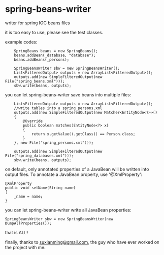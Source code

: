 spring-beans-writer
===================

writer for spring IOC beans files

it is too easy to use, please see the test classes.

example codes:

		SpringBeans beans = new SpringBeans();
		beans.addBean(_database, "database");
		beans.addBeans(_persons);

		SpringBeansWriter sbw = new SpringBeansWriter();
		List<FilteredOutput> outputs = new ArrayList<FilteredOutput>();
		outputs.add(new SimpleFilteredOutput(new File("spring_beans.xml")));
		sbw.write(beans, outputs);


you can let spring-beans-writer save beans into multiple files:

		List<FilteredOutput> outputs = new ArrayList<FilteredOutput>();
		//write tables into a spring_persons.xml
		outputs.add(new SimpleFilteredOutput(new Matcher<EntityNode<?>>()
		{
			@Override
			public boolean matches(EntityNode<?> x)
			{
				return x.getValue().getClass() == Person.class;
			}
		}, new File("spring_persons.xml")));

		outputs.add(new SimpleFilteredOutput(new File("spring_databases.xml")));
		sbw.write(beans, outputs);
		
on default, only annotated properties of a JavaBean will be written into output files. To annotate a JavaBean property, use '@XmlProperty':

	@XmlProperty
	public void setName(String name)
	{
		_name = name;
	}
	
you can let spring-beans-writer write all JavaBean properties:

	SpringBeansWriter sbw = new SpringBeansWriter(new DumpAllProperties());
	
that is ALL!

finally, thanks to suxianming@gmail.com, the guy who have ever worked on the project with me.
